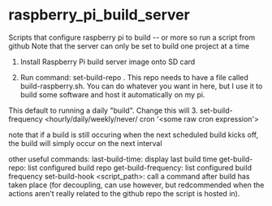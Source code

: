 # raspberry_pi_build_server

Scripts that configure raspberry pi to build -- or more so run a script from github
Note that the server can only be set to build one project at a time


1. Install Raspberry Pi build server image onto SD card

2. Run command: set-build-repo <github url to  clone>.  This repo needs to have a file called build-raspberry.sh.
 You can do whatever you want in here, but I use it to build some  software and host it automatically on my pi.  
 
This default to running a daily "build". Change this will
3. set-build-frequency <hourly/daily/weekly/never/ cron '<some raw cron expression'> 

note that if a build is still occuring when the next scheduled build kicks off, the build will  simply occur on the next interval

other useful commands:
last-build-time: display last build time
get-build-repo: list configured build repo
get-build-frequency: list configured build frequency
set-build-hook <script_path>: call a command after build has taken place (for decoupling, can use however, but redcommended when the actions aren't really related to the github repo the script is  hosted in).

